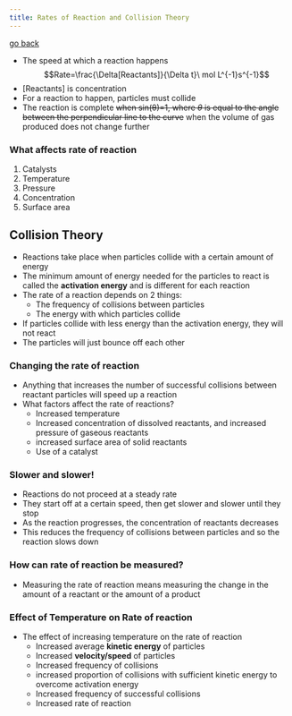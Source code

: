```yaml
---
title: Rates of Reaction and Collision Theory
---
```


[go back](11Subjects/11Chemistry.md)

- The speed at which a reaction happens
$$Rate=\frac{\Delta[Reactants]}{\Delta t}\ mol L^{-1}s^{-1}$$
- \[Reactants] is concentration
- For a reaction to happen, particles must collide
- The reaction is complete ~~when sin(θ)=1, where $\theta$ is equal to the angle between the perpendicular line to the curve~~ when the volume of gas produced does not change further

### What affects rate of reaction
1. Catalysts
2. Temperature
3. Pressure
4. Concentration
5. Surface area

## Collision Theory
- Reactions take place when particles collide with a certain amount of energy
- The minimum amount of energy needed for the particles to react is called the **activation energy** and is different for each reaction
- The  rate of a reaction depends on 2 things:
	- The frequency of collisions between particles
	- The energy with which particles collide
- If particles collide with less energy than the activation energy, they will not react
- The particles will just bounce off each other

### Changing the rate of reaction
- Anything that increases the number of successful collisions between reactant particles will speed up a reaction
- What factors affect the rate of reactions?
	- Increased temperature
	- Increased concentration  of dissolved reactants, and increased pressure of gaseous reactants
	- increased surface area of solid reactants
	- Use of a catalyst

### Slower and slower!
- Reactions do not proceed at a steady rate
- They start off at a certain speed, then get slower and slower until they stop
- As the reaction progresses, the concentration of reactants decreases
- This reduces the frequency of collisions between particles and so the reaction slows down

### How can rate of reaction be measured?
- Measuring the rate of reaction means measuring the change in the amount of a reactant or the amount of a product

### Effect of Temperature on Rate of reaction
- The effect of increasing temperature on the rate of reaction
	- Increased average **kinetic energy** of particles
	- Increased **velocity/speed** of particles
	- Increased frequency of collisions
	- increased proportion of collisions with sufficient kinetic energy to overcome activation energy
	- Increased frequency of successful collisions
	- Increased rate of reaction